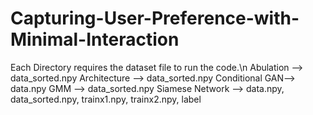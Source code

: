 # Capturing-User-Preference-with-Minimal-Interaction
Each Directory requires the dataset file to run the code.\n
Abulation --> data_sorted.npy
Architecture --> data_sorted.npy
Conditional GAN--> data.npy
GMM --> data_sorted.npy
Siamese Network --> data.npy, data_sorted.npy, trainx1.npy, trainx2.npy, label
